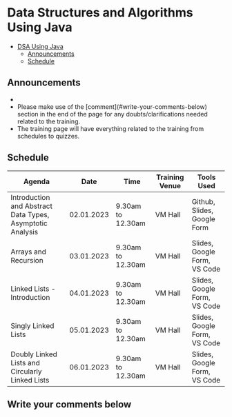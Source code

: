 # Data Structures and Algorithms Using Java

- [DSA Using Java](#dsa-using-java)
  - [Announcements](#announcements)
  - [Schedule](#schedule)

## Announcements

<script>
  var countDownDate = new Date("Jan 02, 2023 09:30:00").getTime();
  var myfunc = setInterval(function() {
    var now = new Date().getTime();
    var timeleft = countDownDate - now;
        
    // Calculating the days, hours, minutes and seconds left
    var days = Math.floor(timeleft / (1000 * 60 * 60 * 24));
    var hours = Math.floor((timeleft % (1000 * 60 * 60 * 24)) / (1000 * 60 * 60));
    var minutes = Math.floor((timeleft % (1000 * 60 * 60)) / (1000 * 60));
    var seconds = Math.floor((timeleft % (1000 * 60)) / 1000);

    document.getElementById("time").innerHTML = 'The Training starts in ' + days + ' days ' + hours + ' hours ' + minutes + ' minutes ' + seconds + ' seconds <br /> <br />';
  },1000);
</script>
<ul>
  <li id='time'>
  <li markdown = "1">Please make use of the [comment](#write-your-comments-below) section in the end of the page for any doubts/clarifications needed related to the training.
  <li>The training page will have everything related to the training from schedules to quizzes.
</ul>

## Schedule

| Agenda                                                    | Date       | Time              | Training Venue | Tools Used                   |
| --------------------------------------------------------- | ---------- | ----------------- | -------------- | ---------------------------- |
| Introduction and Abstract Data Types, Asymptotic Analysis | 02.01.2023 | 9.30am to 12.30am | VM Hall        | Github, Slides, Google Form  |
| Arrays and Recursion                                      | 03.01.2023 | 9.30am to 12.30am | VM Hall        | Slides, Google Form, VS Code |
| Linked Lists - Introduction                               | 04.01.2023 | 9.30am to 12.30am | VM Hall        | Slides, Google Form, VS Code |
| Singly Linked Lists                                       | 05.01.2023 | 9.30am to 12.30am | VM Hall        | Slides, Google Form, VS Code |
| Doubly Linked Lists and Circularly Linked Lists           | 06.01.2023 | 9.30am to 12.30am | VM Hall        | Slides, Google Form, VS Code |

<!-- ## Pattern of the Test

| Section           | Questions    | Time    |
| ----------------- | ------------ | ------- |
| Programming Logic | 10 Questions | 15 Mins |
| Hands-On Coding   | 1 Question   | 15 Mins |
| Hands-On Coding   | 1 Questions  | 30 Mins | -->

## Write your comments below

<script 
        async
        src="https://utteranc.es/client.js"
        repo="casrvs/casrvs.github.io"
        issue-term="title"
        theme="github-light"
        crossorigin="anonymous"
></script>
